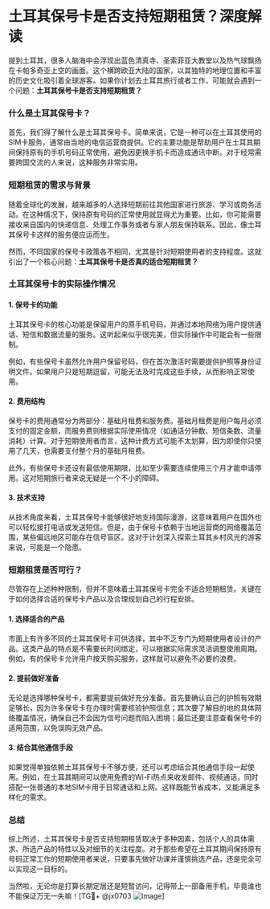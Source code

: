 # 土耳其保号卡是否支持短期租赁？深度解读

提到土耳其，很多人脑海中会浮现出蓝色清真寺、圣索菲亚大教堂以及热气球飘扬在卡帕多奇亚上空的画面。这个横跨欧亚大陆的国家，以其独特的地理位置和丰富的历史文化吸引着全球游客。如果你计划去土耳其旅行或者工作，可能就会遇到一个问题：**土耳其保号卡是否支持短期租赁？**

### 什么是土耳其保号卡？

首先，我们得了解什么是土耳其保号卡。简单来说，它是一种可以在土耳其使用的SIM卡服务，通常由当地的电信运营商提供。它的主要功能是帮助用户在土耳其期间保持原有的手机号码正常使用，避免因更换手机卡而造成通讯中断。对于经常需要跨国交流的人来说，这种服务非常实用。

### 短期租赁的需求与背景

随着全球化的发展，越来越多的人选择短期前往其他国家进行旅游、学习或商务活动。在这种情况下，保持原有号码的正常使用就显得尤为重要。比如，你可能需要接收来自国内的快递信息、处理工作事务或者与家人朋友保持联系。因此，像土耳其保号卡这样的服务便应运而生。

然而，不同国家的保号卡政策各不相同，尤其是针对短期使用者的支持程度。这就引出了一个核心问题：**土耳其保号卡是否真的适合短期租赁？**

### 土耳其保号卡的实际操作情况

#### 1. **保号卡的功能**
土耳其保号卡的核心功能是保留用户的原手机号码，并通过本地网络为用户提供通话、短信和数据流量的服务。这听起来似乎很完美，但实际操作中可能会有一些限制。

例如，有些保号卡虽然允许用户保留号码，但在首次激活时需要提供护照等身份证明文件。如果用户只是短期逗留，可能无法及时完成这些手续，从而影响正常使用。

#### 2. **费用结构**
保号卡的费用通常分为两部分：基础月租费和服务费。基础月租费是用户每月必须支付的固定金额，而服务费则根据实际使用情况（如通话分钟数、短信条数、流量消耗）计算。对于短期使用者而言，这种计费方式可能不太划算，因为即使你只使用了几天，也需要支付整个月的基础月租费。

此外，有些保号卡还设有最低使用期限，比如至少需要连续使用三个月才能申请停用。这对短期旅行者来说无疑是一个不小的障碍。

#### 3. **技术支持**
从技术角度来看，土耳其保号卡能够很好地支持国际漫游，这意味着用户在国外也可以轻松接打电话或发送短信。但是，由于保号卡依赖于当地运营商的网络覆盖范围，某些偏远地区可能存在信号盲区。这对于计划深入探索土耳其乡村风光的游客来说，可能是一个隐患。

### 短期租赁是否可行？

尽管存在上述种种限制，但并不意味着土耳其保号卡完全不适合短期租赁。关键在于如何选择合适的保号卡产品以及合理规划自己的行程安排。

#### 1. **选择适合的产品**
市面上有许多不同的土耳其保号卡可供选择，其中不乏专门为短期使用者设计的产品。这类产品的特点是不需要长时间绑定，可以根据实际需求灵活调整使用周期。例如，有的保号卡允许用户按天购买服务，这样就可以避免不必要的浪费。

#### 2. **提前做好准备**
无论是选择哪种保号卡，都需要提前做好充分准备。首先要确认自己的护照有效期足够长，因为许多保号卡在办理时需要核验护照信息；其次要了解目的地的具体网络覆盖情况，确保自己不会因为信号问题而陷入困境；最后还要注意查看保号卡的适用范围，以免误购无效产品。

#### 3. **结合其他通信手段**
如果觉得单独依赖土耳其保号卡不够方便，还可以考虑结合其他通信手段一起使用。例如，在土耳其期间可以使用免费的Wi-Fi热点来收发邮件、视频通话，同时搭配一张普通的本地SIM卡用于日常通话和上网。这样既能节省成本，又能满足多样化的需求。

### 总结

综上所述，土耳其保号卡是否支持短期租赁取决于多种因素，包括个人的具体需求、所选产品的特性以及对细节的关注程度。对于那些希望在土耳其期间保持原有号码正常工作的短期使用者来说，只要事先做好功课并谨慎挑选产品，还是完全可以实现这一目标的。

当然啦，无论你是打算长期定居还是短暂访问，记得带上一部备用手机，毕竟谁也不能保证万无一失嘛！[TG💪+ @jx0703 ![Image](https://github.com/user-attachments/assets/dbca1d08-cadb-493c-b0ec-ad6f7a83f270)]